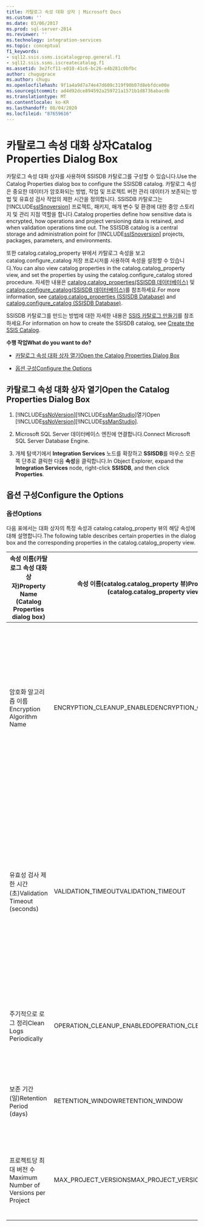 ```yaml
---
title: 카탈로그 속성 대화 상자 | Microsoft Docs
ms.custom: ''
ms.date: 03/06/2017
ms.prod: sql-server-2014
ms.reviewer: ''
ms.technology: integration-services
ms.topic: conceptual
f1_keywords:
- sql12.ssis.ssms.iscatalogprop.general.f1
- sql12.ssis.ssms.iscreatecatalog.f1
ms.assetid: 3e2fcf11-e010-41c6-bc26-e4b281c0bfbc
author: chugugrace
ms.author: chugu
ms.openlocfilehash: 9f1a4a9d7a74e47d609c319f90b07d8ebfdce00e
ms.sourcegitcommit: ad4d92dce894592a259721a1571b1d8736abacdb
ms.translationtype: MT
ms.contentlocale: ko-KR
ms.lasthandoff: 08/04/2020
ms.locfileid: "87659616"
---
```

# <a name="catalog-properties-dialog-box"></a><span data-ttu-id="ff9b6-102">카탈로그 속성 대화 상자</span><span class="sxs-lookup"><span data-stu-id="ff9b6-102">Catalog Properties Dialog Box</span></span>
  <span data-ttu-id="ff9b6-103">카탈로그 속성 대화 상자를 사용하여 SSISDB 카탈로그를 구성할 수 있습니다.</span><span class="sxs-lookup"><span data-stu-id="ff9b6-103">Use the Catalog Properties dialog box to configure the SSISDB catalog.</span></span> <span data-ttu-id="ff9b6-104">카탈로그 속성은 중요한 데이터가 암호화되는 방법, 작업 및 프로젝트 버전 관리 데이터가 보존되는 방법 및 유효성 검사 작업의 제한 시간을 정의합니다. SSISDB 카탈로그는 [!INCLUDE[ssISnoversion](../includes/ssisnoversion-md.md)] 프로젝트, 패키지, 매개 변수 및 환경에 대한 중앙 스토리지 및 관리 지점 역할을 합니다.</span><span class="sxs-lookup"><span data-stu-id="ff9b6-104">Catalog properties define how sensitive data is encrypted, how operations and project versioning data is retained, and when validation operations time out. The SSISDB catalog is a central storage and administration point for [!INCLUDE[ssISnoversion](../includes/ssisnoversion-md.md)] projects, packages, parameters, and environments.</span></span>  
  
 <span data-ttu-id="ff9b6-105">또한 catalog.catalog_property 뷰에서 카탈로그 속성을 보고 catalog.configure_catalog 저장 프로시저를 사용하여 속성을 설정할 수 있습니다.</span><span class="sxs-lookup"><span data-stu-id="ff9b6-105">You can also view catalog properties in the catalog.catalog_property view, and set the properties by using the catalog.configure_catalog stored procedure.</span></span> <span data-ttu-id="ff9b6-106">자세한 내용은 [catalog.catalog_properties&#40;SSISDB 데이터베이스&#41;](/sql/integration-services/system-views/catalog-catalog-properties-ssisdb-database) 및 [catalog.configure_catalog&#40;SSISDB 데이터베이스&#41;](/sql/integration-services/system-stored-procedures/catalog-configure-catalog-ssisdb-database)를 참조하세요.</span><span class="sxs-lookup"><span data-stu-id="ff9b6-106">For more information, see [catalog.catalog_properties &#40;SSISDB Database&#41;](/sql/integration-services/system-views/catalog-catalog-properties-ssisdb-database) and [catalog.configure_catalog &#40;SSISDB Database&#41;](/sql/integration-services/system-stored-procedures/catalog-configure-catalog-ssisdb-database).</span></span>  
  
 <span data-ttu-id="ff9b6-107">SSISDB 카탈로그를 만드는 방법에 대한 자세한 내용은 [SSIS 카탈로그 만들기](catalog/ssis-catalog.md)를 참조하세요.</span><span class="sxs-lookup"><span data-stu-id="ff9b6-107">For information on how to create the SSISDB catalog, see [Create the SSIS Catalog](catalog/ssis-catalog.md).</span></span>  
  
 <span data-ttu-id="ff9b6-108">**수행 작업**</span><span class="sxs-lookup"><span data-stu-id="ff9b6-108">**What do you want to do?**</span></span>  
  
-   [<span data-ttu-id="ff9b6-109">카탈로그 속성 대화 상자 열기</span><span class="sxs-lookup"><span data-stu-id="ff9b6-109">Open the Catalog Properties Dialog Box</span></span>](#open_dialog)  
  
-   [<span data-ttu-id="ff9b6-110">옵션 구성</span><span class="sxs-lookup"><span data-stu-id="ff9b6-110">Configure the Options</span></span>](#options)  
  
##  <a name="open-the-catalog-properties-dialog-box"></a><a name="open_dialog"></a> <span data-ttu-id="ff9b6-111">카탈로그 속성 대화 상자 열기</span><span class="sxs-lookup"><span data-stu-id="ff9b6-111">Open the Catalog Properties Dialog Box</span></span>  
  
1.  <span data-ttu-id="ff9b6-112">[!INCLUDE[ssNoVersion](../includes/ssnoversion-md.md)][!INCLUDE[ssManStudio](../includes/ssmanstudio-md.md)]열기</span><span class="sxs-lookup"><span data-stu-id="ff9b6-112">Open [!INCLUDE[ssNoVersion](../includes/ssnoversion-md.md)][!INCLUDE[ssManStudio](../includes/ssmanstudio-md.md)].</span></span>  
  
2.  <span data-ttu-id="ff9b6-113">Microsoft SQL Server 데이터베이스 엔진에 연결합니다.</span><span class="sxs-lookup"><span data-stu-id="ff9b6-113">Connect Microsoft SQL Server Database Engine.</span></span>  
  
3.  <span data-ttu-id="ff9b6-114">개체 탐색기에서 **Integration Services** 노드를 확장하고 **SSISDB**를 마우스 오른쪽 단추로 클릭한 다음 **속성**을 클릭합니다.</span><span class="sxs-lookup"><span data-stu-id="ff9b6-114">In Object Explorer, expand the **Integration Services** node, right-click **SSISDB**, and then click **Properties**.</span></span>  
  
##  <a name="configure-the-options"></a><a name="options"></a> <span data-ttu-id="ff9b6-115">옵션 구성</span><span class="sxs-lookup"><span data-stu-id="ff9b6-115">Configure the Options</span></span>  
  
### <a name="options"></a><span data-ttu-id="ff9b6-116">옵션</span><span class="sxs-lookup"><span data-stu-id="ff9b6-116">Options</span></span>  
 <span data-ttu-id="ff9b6-117">다음 표에서는 대화 상자의 특정 속성과 catalog.catalog_property 뷰의 해당 속성에 대해 설명합니다.</span><span class="sxs-lookup"><span data-stu-id="ff9b6-117">The following table describes certain properties in the dialog box and the corresponding properties in the catalog.catalog_property view.</span></span>  
  
|<span data-ttu-id="ff9b6-118">속성 이름(카탈로그 속성 대화 상자)</span><span class="sxs-lookup"><span data-stu-id="ff9b6-118">Property Name (Catalog Properties dialog box)</span></span>|<span data-ttu-id="ff9b6-119">속성 이름(catalog.catalog_property 뷰)</span><span class="sxs-lookup"><span data-stu-id="ff9b6-119">Property Name (catalog.catalog_property view)</span></span>|<span data-ttu-id="ff9b6-120">Description</span><span class="sxs-lookup"><span data-stu-id="ff9b6-120">Description</span></span>|  
|-----------------------------------------------------|------------------------------------------------------|-----------------|  
|<span data-ttu-id="ff9b6-121">암호화 알고리즘 이름</span><span class="sxs-lookup"><span data-stu-id="ff9b6-121">Encryption Algorithm Name</span></span>|<span data-ttu-id="ff9b6-122">ENCRYPTION_CLEANUP_ENABLED</span><span class="sxs-lookup"><span data-stu-id="ff9b6-122">ENCRYPTION_CLEANUP_ENABLED</span></span>|<span data-ttu-id="ff9b6-123">카탈로그의 중요한 매개 변수 값을 암호화하는 데 사용되는 암호화 유형을 지정합니다.</span><span class="sxs-lookup"><span data-stu-id="ff9b6-123">Specifies the type of encryption that is used to encrypt the sensitive parameter values in the catalog.</span></span> <span data-ttu-id="ff9b6-124">가능한 값은 다음과 같습니다.</span><span class="sxs-lookup"><span data-stu-id="ff9b6-124">The following are the possible values:</span></span><br /><br /> <span data-ttu-id="ff9b6-125">**DES**</span><span class="sxs-lookup"><span data-stu-id="ff9b6-125">**DES**</span></span><br /><br /> <span data-ttu-id="ff9b6-126">**TRIPLE_DES**</span><span class="sxs-lookup"><span data-stu-id="ff9b6-126">**TRIPLE_DES**</span></span><br /><br /> <span data-ttu-id="ff9b6-127">**TRIPLE_DES_3KEY**</span><span class="sxs-lookup"><span data-stu-id="ff9b6-127">**TRIPLE_DES_3KEY**</span></span><br /><br /> <span data-ttu-id="ff9b6-128">**DESPX**</span><span class="sxs-lookup"><span data-stu-id="ff9b6-128">**DESPX**</span></span><br /><br /> <span data-ttu-id="ff9b6-129">**AES_128**</span><span class="sxs-lookup"><span data-stu-id="ff9b6-129">**AES_128**</span></span><br /><br /> <span data-ttu-id="ff9b6-130">**AES_192**</span><span class="sxs-lookup"><span data-stu-id="ff9b6-130">**AES_192**</span></span><br /><br /> <span data-ttu-id="ff9b6-131">**AES_256** (기본값)</span><span class="sxs-lookup"><span data-stu-id="ff9b6-131">**AES_256** (default)</span></span>|  
|<span data-ttu-id="ff9b6-132">유효성 검사 제한 시간(초)</span><span class="sxs-lookup"><span data-stu-id="ff9b6-132">Validation Timeout (seconds)</span></span>|<span data-ttu-id="ff9b6-133">VALIDATION_TIMEOUT</span><span class="sxs-lookup"><span data-stu-id="ff9b6-133">VALIDATION_TIMEOUT</span></span>|<span data-ttu-id="ff9b6-134">프로젝트 유효성 검사 또는 패키지 유효성 검사가 중지되기 전에 실행될 수 있는 최대 기간(초)을 지정합니다.</span><span class="sxs-lookup"><span data-stu-id="ff9b6-134">Specify the maxium number of seconds a project validation or a package validation can run before it is stopped.</span></span> <span data-ttu-id="ff9b6-135">기본값은 300초입니다.</span><span class="sxs-lookup"><span data-stu-id="ff9b6-135">The default value is 300 seconds.</span></span><br /><br /> <span data-ttu-id="ff9b6-136">유효성 검사 수행은 비동기 작업입니다.</span><span class="sxs-lookup"><span data-stu-id="ff9b6-136">Performing the validation is an asynchronous operation.</span></span> <span data-ttu-id="ff9b6-137">프로젝트나 패키지가 클수록 유효성 검사에 걸리는 시간이 길어집니다.</span><span class="sxs-lookup"><span data-stu-id="ff9b6-137">The larger the project or package is, the longer it will take to validate.</span></span><br /><br /> <span data-ttu-id="ff9b6-138">프로젝트와 패키지의 유효성을 검사하는 방법은 [Integration Services Data Types in Expressions](expressions/integration-services-data-types-in-expressions.md)를 참조하십시오.</span><span class="sxs-lookup"><span data-stu-id="ff9b6-138">For information on validating projects and packages, see [Integration Services Data Types in Expressions](expressions/integration-services-data-types-in-expressions.md).</span></span>|  
|<span data-ttu-id="ff9b6-139">주기적으로 로그 정리</span><span class="sxs-lookup"><span data-stu-id="ff9b6-139">Clean Logs Periodically</span></span>|<span data-ttu-id="ff9b6-140">OPERATION_CLEANUP_ENABLED</span><span class="sxs-lookup"><span data-stu-id="ff9b6-140">OPERATION_CLEANUP_ENABLED</span></span>|<span data-ttu-id="ff9b6-141">SQL Server 에이전트 작업인 작업 정리가 실행되도록 지정하려면 이 속성을 True로 설정하고,</span><span class="sxs-lookup"><span data-stu-id="ff9b6-141">Set the property to True to indicate that the SQL Server Agent job, operations cleanup, runs.</span></span> <span data-ttu-id="ff9b6-142">그렇지 않으면 이 속성을 False로 설정합니다.</span><span class="sxs-lookup"><span data-stu-id="ff9b6-142">Otherwise, set the property to False.</span></span>|  
|<span data-ttu-id="ff9b6-143">보존 기간(일)</span><span class="sxs-lookup"><span data-stu-id="ff9b6-143">Retention Period (days)</span></span>|<span data-ttu-id="ff9b6-144">RETENTION_WINDOW</span><span class="sxs-lookup"><span data-stu-id="ff9b6-144">RETENTION_WINDOW</span></span>|<span data-ttu-id="ff9b6-145">허용 가능한 작업 데이터의 최대 수명(일)을 지정합니다.</span><span class="sxs-lookup"><span data-stu-id="ff9b6-145">Specify the maximum age of allowable operations data (in days).</span></span> <span data-ttu-id="ff9b6-146">지정된 일수보다 오래된 데이터는 SQL 에이전트 작업인 작업 정리를 통해 제거됩니다.</span><span class="sxs-lookup"><span data-stu-id="ff9b6-146">Data that is older than the specified number of days will be removed by the SQL Agent job, operations cleanup.</span></span>|  
|<span data-ttu-id="ff9b6-147">프로젝트당 최대 버전 수</span><span class="sxs-lookup"><span data-stu-id="ff9b6-147">Maximum Number of Versions per Project</span></span>|<span data-ttu-id="ff9b6-148">MAX_PROJECT_VERSIONS</span><span class="sxs-lookup"><span data-stu-id="ff9b6-148">MAX_PROJECT_VERSIONS</span></span>|<span data-ttu-id="ff9b6-149">카탈로그에 저장될 프로젝트 버전 수를 지정합니다.</span><span class="sxs-lookup"><span data-stu-id="ff9b6-149">Specify how many versions of a project will be stored in the catalog.</span></span> <span data-ttu-id="ff9b6-150">최대값을 초과하는 오래된 버전의 프로젝트는 프로젝트 버전 정리 작업이 실행될 때 제거됩니다.</span><span class="sxs-lookup"><span data-stu-id="ff9b6-150">Older versions of projects that exceed the maximum will be removed when the project version cleanup job runs.</span></span>|  
  
  
